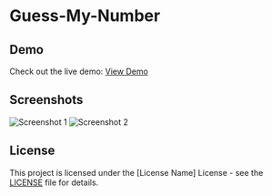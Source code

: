 # Guess-My-Number

## Demo

Check out the live demo: [View Demo](https://guess-the-digit.netlify.app/)

## Screenshots

![Screenshot 1](screenshots/screenshot1.png)
![Screenshot 2](screenshots/screenshot2.png)
<!-- Add more screenshots if needed -->

## License

This project is licensed under the [License Name] License - see the [LICENSE](LICENSE) file for details.
